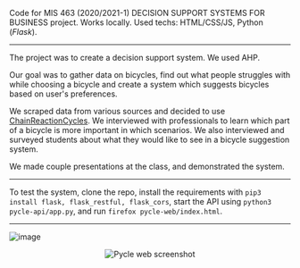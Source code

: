 Code for MIS 463 (2020/2021-1) DECISION SUPPORT SYSTEMS FOR BUSINESS project. Works locally. Used techs: HTML/CSS/JS, Python (*Flask*). 

---

The project was to create a decision support system. We used AHP. 

Our goal was to gather data on bicycles, find out what people struggles with while choosing a bicycle and create a system which suggests bicycles based on user's preferences. 

We scraped data from various sources and decided to use [ChainReactionCycles](https://www.chainreactioncycles.com). We interviewed with professionals to learn which part of a bicycle is more important in which scenarios. We also interviewed and surveyed students about what they would like to see in a bicycle suggestion system. 

We made couple presentations at the class, and demonstrated the system.

---

To test the system, clone the repo, install the requirements with `pip3 install flask, flask_restful, flask_cors`, start the API using `python3 pycle-api/app.py`, and run `firefox pycle-web/index.html`. 

---

![image](https://user-images.githubusercontent.com/53492577/110799504-46cffc00-828c-11eb-9468-8484cab7b975.png)

<p align="center">
  <img src="https://user-images.githubusercontent.com/53492577/110799504-46cffc00-828c-11eb-9468-8484cab7b975.png" alt="Pycle web screenshot" />
</p>
